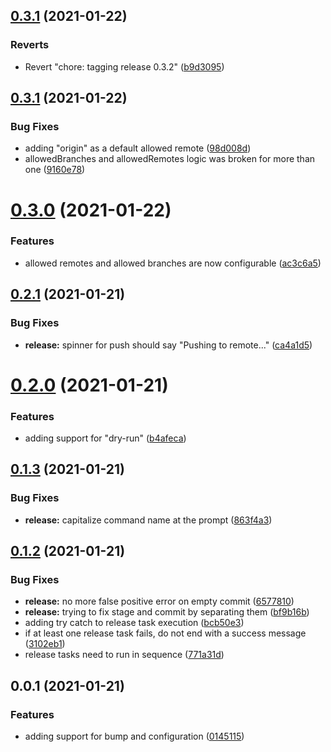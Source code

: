## [0.3.1](https://github.com/aversini/bump-and-release/compare/v0.3.2...v0.3.1) (2021-01-22)


### Reverts

* Revert "chore: tagging release 0.3.2" ([b9d3095](https://github.com/aversini/bump-and-release/commit/b9d3095ba8032f9b68e0831792904fe9e7ea0723))



## [0.3.1](https://github.com/aversini/bump-and-release/compare/v0.3.0...v0.3.1) (2021-01-22)


### Bug Fixes

* adding "origin" as a default allowed remote ([98d008d](https://github.com/aversini/bump-and-release/commit/98d008d6c3a30e26433eb946e3261b77dbc82ed0))
* allowedBranches and allowedRemotes logic was broken for more than one ([9160e78](https://github.com/aversini/bump-and-release/commit/9160e786e763f89be4bdcb4677cd72a617e738d2))



# [0.3.0](https://github.com/aversini/bump-and-release/compare/v0.2.1...v0.3.0) (2021-01-22)


### Features

* allowed remotes and allowed branches are now configurable ([ac3c6a5](https://github.com/aversini/bump-and-release/commit/ac3c6a506fffdbdb0da5a121caff374ce25c008c))



## [0.2.1](https://github.com/aversini/bump-and-release/compare/v0.2.0...v0.2.1) (2021-01-21)


### Bug Fixes

* **release:** spinner for push should say "Pushing to remote..." ([ca4a1d5](https://github.com/aversini/bump-and-release/commit/ca4a1d51a6daae87bd36fe012881d8163ba01a9c))



# [0.2.0](https://github.com/aversini/bump-and-release/compare/v0.1.3...v0.2.0) (2021-01-21)


### Features

* adding support for "dry-run" ([b4afeca](https://github.com/aversini/bump-and-release/commit/b4afecaaf175d7dd8f460c7406ded3dcac8ee2cf))



## [0.1.3](https://github.com/aversini/bump-and-release/compare/v0.1.2...v0.1.3) (2021-01-21)

### Bug Fixes

- **release:** capitalize command name at the prompt ([863f4a3](https://github.com/aversini/bump-and-release/commit/863f4a38916295b82a8888a7df29d36c5c1b8dc1))

## [0.1.2](https://github.com/aversini/bump-and-release/compare/v0.1.1...v0.1.2) (2021-01-21)

### Bug Fixes

- **release:** no more false positive error on empty commit ([6577810](https://github.com/aversini/bump-and-release/commit/6577810497f93fc4c83598b6215b6d6cbec1e606))
- **release:** trying to fix stage and commit by separating them ([bf9b16b](https://github.com/aversini/bump-and-release/commit/bf9b16b23b01e179d0ea58f5a664c97a1d7cd1d2))
- adding try catch to release task execution ([bcb50e3](https://github.com/aversini/bump-and-release/commit/bcb50e388540a4f459cafdc2f4d04339031bb521))
- if at least one release task fails, do not end with a success message ([3102eb1](https://github.com/aversini/bump-and-release/commit/3102eb140ba1a12c6680461cbff7140bfcba0e88))
- release tasks need to run in sequence ([771a31d](https://github.com/aversini/bump-and-release/commit/771a31d711e8bde101b6200722e36685eda56502))

## 0.0.1 (2021-01-21)

### Features

- adding support for bump and configuration ([0145115](https://github.com/aversini/bump-and-release/commit/0145115a75fbadda04ed32b4d87aeaa2eaeb0c6c))
